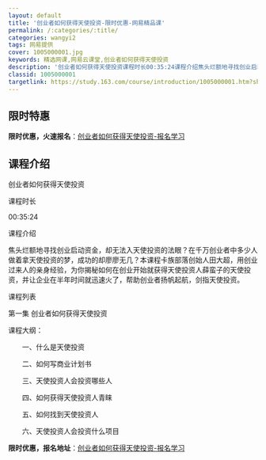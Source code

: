 ```yaml
---
layout: default
title: '创业者如何获得天使投资-限时优惠-网易精品课'
permalink: /:categories/:title/
categories: wangyi2
tags: 网易提供
cover: 1005000001.jpg
keywords: 精选网课,网易云课堂,创业者如何获得天使投资
description: '创业者如何获得天使投资课程时长00:35:24课程介绍焦头烂额地寻找创业启动资金，却无法入天使投资的法眼？在千万创业者中'
classid: 1005000001
targetlink: https://study.163.com/course/introduction/1005000001.htm?share=1&shareId=1025206652&utm_campaign=share&utm_medium=iphoneShare&utm_source=&utm_u=1025206652
---
```


## 限时特惠

**限时优惠，火速报名**：[创业者如何获得天使投资-报名学习](https://study.163.com/course/introduction/1005000001.htm?share=1&shareId=1025206652&utm_campaign=share&utm_medium=iphoneShare&utm_source=&utm_u=1025206652)

## 课程介绍

创业者如何获得天使投资

课程时长

00:35:24

课程介绍

焦头烂额地寻找创业启动资金，却无法入天使投资的法眼？在千万创业者中多少人做着拿天使投资的梦，成功的却廖廖无几？本课程卡族部落创始人田大超，用创业过来人的亲身经验，为你揭秘如何在创业开始就获得天使投资人薛蛮子的天使投资，并让企业在半年时间就迅速火了，帮助创业者扬帆起航，剑指天使投资。



课程列表

第一集 创业者如何获得天使投资





课程大纲：

　　一、什么是天使投资

　　二、如何写商业计划书

　　三、天使投资人会投资哪些人

　　四、如何获得天使投资人青睐

　　五、如何找到天使投资人

　　六、天使投资人会投资什么项目

**限时优惠，报名地址**：[创业者如何获得天使投资-报名学习](https://study.163.com/course/introduction/1005000001.htm?share=1&shareId=1025206652&utm_campaign=share&utm_medium=iphoneShare&utm_source=&utm_u=1025206652)

